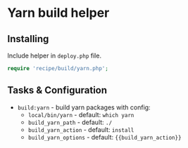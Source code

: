# Yarn build helper

## Installing

Include helper in `deploy.php` file.

```php
require 'recipe/build/yarn.php';
```

## Tasks & Configuration

* ``build:yarn`` - build yarn packages with config:
    * ``local/bin/yarn`` - default: ``which yarn``
    * ``build_yarn_path`` - default: ``./``
    * ``build_yarn_action`` - default: ``install``
    * ``build_yarn_options`` - default: ``{{build_yarn_action}}``
